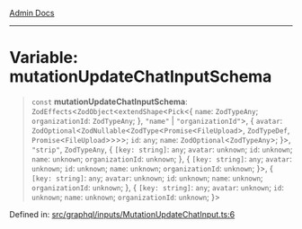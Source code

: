 [Admin Docs](/)

***

# Variable: mutationUpdateChatInputSchema

> `const` **mutationUpdateChatInputSchema**: `ZodEffects`\<`ZodObject`\<`extendShape`\<`Pick`\<\{ `name`: `ZodTypeAny`; `organizationId`: `ZodTypeAny`; \}, `"name"` \| `"organizationId"`\>, \{ `avatar`: `ZodOptional`\<`ZodNullable`\<`ZodType`\<`Promise`\<`FileUpload`\>, `ZodTypeDef`, `Promise`\<`FileUpload`\>\>\>\>; `id`: `any`; `name`: `ZodOptional`\<`ZodTypeAny`\>; \}\>, `"strip"`, `ZodTypeAny`, \{ `[key: string]`: `any`;  `avatar`: `unknown`; `id`: `unknown`; `name`: `unknown`; `organizationId`: `unknown`; \}, \{ `[key: string]`: `any`;  `avatar`: `unknown`; `id`: `unknown`; `name`: `unknown`; `organizationId`: `unknown`; \}\>, \{ `[key: string]`: `any`;  `avatar`: `unknown`; `id`: `unknown`; `name`: `unknown`; `organizationId`: `unknown`; \}, \{ `[key: string]`: `any`;  `avatar`: `unknown`; `id`: `unknown`; `name`: `unknown`; `organizationId`: `unknown`; \}\>

Defined in: [src/graphql/inputs/MutationUpdateChatInput.ts:6](https://github.com/PalisadoesFoundation/talawa-api/blob/f1b6ec0d386e11c6dc4f3cf8bb763223ff502e1e/src/graphql/inputs/MutationUpdateChatInput.ts#L6)
